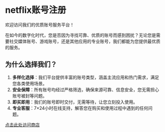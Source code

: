 
# netflix账号注册

欢迎访问我们的优质账号服务平台！

在如今的数字化时代，您是否因为寻找可靠、优质的账号而感到困扰？无论您是需要社交媒体账号、游戏账号，还是其他应用的专业账号，我们都能为您提供最优质的服务。

## 为什么选择我们？

1. **多样化选择**：我们平台提供丰富的账号类型，涵盖主流应用和热门需求，满足您各类使用场景。
2. **安全保障**：所有账号均经过严格筛选，确保来源可靠、信息安全，您无需担心账号被封等问题。
3. **即买即用**：我们的账号即时交付，无需等待，让您立刻投入使用。
4. **专业客服**：7×24小时在线支持，解答您在购买和使用过程中遇到的任何问题。

[点击此处访问商店](https://insfaka.shop)

